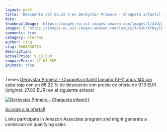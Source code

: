 ```yaml
---
layout: post
title: 'Descuento del 66.22 % en Derbystar Primera - Chaqueta infantil  t'
date: 
thumbnailImage: 'https://images-eu.ssl-images-amazon.com/images/I/41UzXYBqyIL._SL200_.jpg'
images: [ 'https://images-eu.ssl-images-amazon.com/images/I/41UzXYBqyIL._SL200_.jpg' ]
comments: true
category: ofertas
author: ring
slug: B0043RU7IG
description:
actualPrice: 9.13 EUR
comparePrice: 27.03 EUR
inStock: true
---
```


Tienes [Derbystar Primera - Chaqueta infantil  tamaño 10-11 años  140 cm   color rojo](https://www.amazon.es/dp/B0043RU7IG/?tag=tolees-21) con un 66.22 % de descuento con precio de oferta de 9.13 EUR (original: 27.03 EUR) en el siguiente enlace!

[![Derbystar Primera - Chaqueta infantil  t](https://images-eu.ssl-images-amazon.com/images/I/41UzXYBqyIL._SL200_.jpg)](https://www.amazon.es/dp/B0043RU7IG/?tag=tolees-21)

[Accede a la oferta!!](https://www.amazon.es/dp/B0043RU7IG/?tag=tolees-21)

Links participate in Amazon Associate program and might generate a comission on qualifying sales


